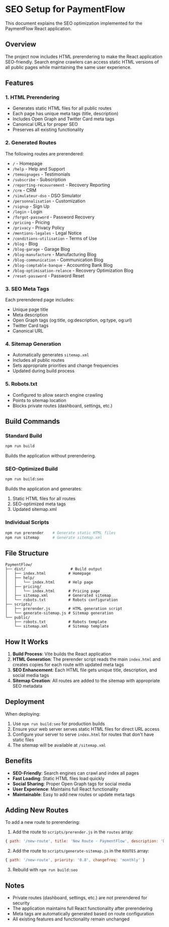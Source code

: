 # SEO Setup for PaymentFlow

This document explains the SEO optimization implemented for the PaymentFlow React application.

## Overview

The project now includes HTML prerendering to make the React application SEO-friendly. Search engine crawlers can access static HTML versions of all public pages while maintaining the same user experience.

## Features

### 1. HTML Prerendering
- Generates static HTML files for all public routes
- Each page has unique meta tags (title, description)
- Includes Open Graph and Twitter Card meta tags
- Canonical URLs for proper SEO
- Preserves all existing functionality

### 2. Generated Routes
The following routes are prerendered:
- `/` - Homepage
- `/help` - Help and Support
- `/temoignages` - Testimonials
- `/subscribe` - Subscription
- `/reporting-recouvrement` - Recovery Reporting
- `/crm` - CRM
- `/simulateur-dso` - DSO Simulator
- `/personnalisation` - Customization
- `/signup` - Sign Up
- `/login` - Login
- `/forgot-password` - Password Recovery
- `/pricing` - Pricing
- `/privacy` - Privacy Policy
- `/mentions-legales` - Legal Notice
- `/conditions-utilisation` - Terms of Use
- `/blog` - Blog
- `/blog-garage` - Garage Blog
- `/blog-manufacture` - Manufacturing Blog
- `/blog-communication` - Communication Blog
- `/blog-comptable-banque` - Accounting Bank Blog
- `/blog-optimisation-relance` - Recovery Optimization Blog
- `/reset-password` - Password Reset

### 3. SEO Meta Tags
Each prerendered page includes:
- Unique page title
- Meta description
- Open Graph tags (og:title, og:description, og:type, og:url)
- Twitter Card tags
- Canonical URL

### 4. Sitemap Generation
- Automatically generates `sitemap.xml`
- Includes all public routes
- Sets appropriate priorities and change frequencies
- Updated during build process

### 5. Robots.txt
- Configured to allow search engine crawling
- Points to sitemap location
- Blocks private routes (dashboard, settings, etc.)

## Build Commands

### Standard Build
```bash
npm run build
```
Builds the application without prerendering.

### SEO-Optimized Build
```bash
npm run build:seo
```
Builds the application and generates:
1. Static HTML files for all routes
2. SEO-optimized meta tags
3. Updated sitemap.xml

### Individual Scripts
```bash
npm run prerender    # Generate static HTML files
npm run sitemap      # Generate sitemap.xml
```

## File Structure

```
PaymentFlow/
├── dist/                    # Build output
│   ├── index.html          # Homepage
│   ├── help/
│   │   └── index.html      # Help page
│   ├── pricing/
│   │   └── index.html      # Pricing page
│   ├── sitemap.xml         # Generated sitemap
│   └── robots.txt          # Robots configuration
├── scripts/
│   ├── prerender.js        # HTML generation script
│   └── generate-sitemap.js # Sitemap generation
└── public/
    ├── robots.txt          # Robots template
    └── sitemap.xml         # Sitemap template
```

## How It Works

1. **Build Process**: Vite builds the React application
2. **HTML Generation**: The prerender script reads the main `index.html` and creates copies for each route with updated meta tags
3. **SEO Enhancement**: Each HTML file gets unique title, description, and social media tags
4. **Sitemap Creation**: All routes are added to the sitemap with appropriate SEO metadata

## Deployment

When deploying:
1. Use `npm run build:seo` for production builds
2. Ensure your web server serves static HTML files for direct URL access
3. Configure your server to serve `index.html` for routes that don't have static files
4. The sitemap will be available at `/sitemap.xml`

## Benefits

- **SEO-Friendly**: Search engines can crawl and index all pages
- **Fast Loading**: Static HTML files load quickly
- **Social Sharing**: Proper Open Graph tags for social media
- **User Experience**: Maintains full React functionality
- **Maintainable**: Easy to add new routes or update meta tags

## Adding New Routes

To add a new route to prerendering:

1. Add the route to `scripts/prerender.js` in the `routes` array:
```javascript
{ path: '/new-route', title: 'New Route - PaymentFlow', description: 'Description for new route' }
```

2. Add the route to `scripts/generate-sitemap.js` in the `ROUTES` array:
```javascript
{ path: '/new-route', priority: '0.8', changefreq: 'monthly' }
```

3. Rebuild with `npm run build:seo`

## Notes

- Private routes (dashboard, settings, etc.) are not prerendered for security
- The application maintains full React functionality after prerendering
- Meta tags are automatically generated based on route configuration
- All existing features and functionality remain unchanged

